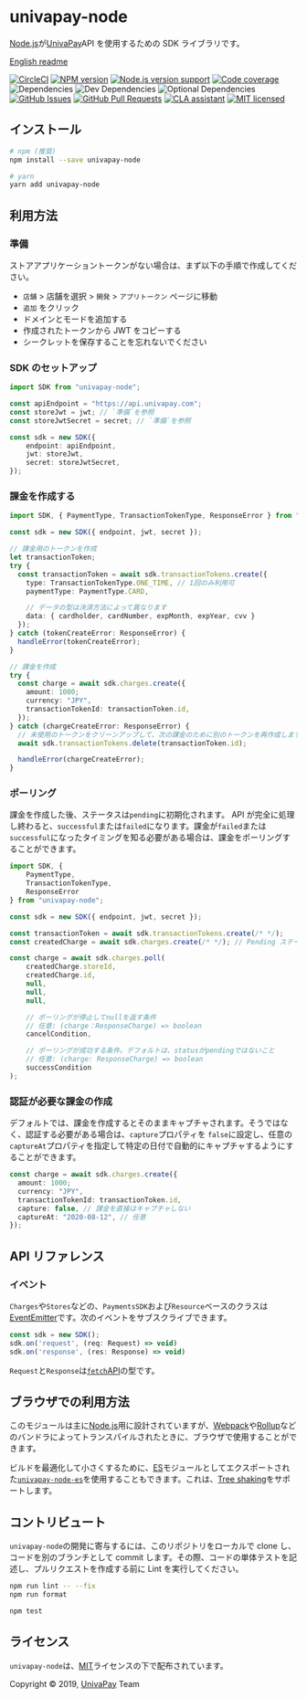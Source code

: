 [node]: https://nodejs.org/
[npm]: https://www.npmjs.com/
[yarn]: https://yarnpkg.com/
[webpack]: https://webpack.js.org/
[rollup]: https://rollupjs.org/
[circle-ci-url]: https://circleci.com/gh/univapay/univapay-node/tree/master
[univapay-url]: https://univapay.com/
[npm-url]: https://www.npmjs.com/package/univapay-node
[github-url]: https://github.com/univapay/univapay-node/
[github-issues-url]: https://github.com/univapay/univapay-node/issues
[github-pr-url]: https://github.com/univapay/univapay-node/pulls
[coveralls-url]: https://coveralls.io/github/univapay/univapay-node?branch=master
[license-url]: https://github.com/univapay/univapay-node/blob/master/LICENSE
[cla-url]: https://cla-assistant.io/univapay/univapay-node
[es-module-url]: https://npmjs.com/package/univapay-node-es
[es-url]: http://www.ecma-international.org/ecma-262/6.0/
[tree-url]: https://developer.mozilla.org/en-US/docs/Glossary/Tree_shaking
[shield-circle-ci]: https://circleci.com/gh/univapay/univapay-node/tree/master.svg?style=svg
[shield-node]: https://img.shields.io/node/v/univapay-node.svg
[shield-npm]: https://img.shields.io/npm/v/univapay-node.svg
[shield-downloads]: https://img.shields.io/npm/dm/univapay-node.svg
[shield-license]: https://img.shields.io/npm/l/univapay-node.svg
[shield-dependencies]: https://img.shields.io/david/univapay/univapay-node.svg
[shield-devdependencies]: https://img.shields.io/david/dev/univapay/univapay-node.svg
[shield-optionaldependencies]: https://img.shields.io/david/optional/univapay/univapay-node.svg
[shield-coverage]: https://coveralls.io/repos/github/univapay/univapay-node/badge.svg?branch=master
[shield-issues]: https://img.shields.io/github/issues/univapay/univapay-node.svg
[shield-pullrequests]: https://img.shields.io/github/issues-pr/univapay/univapay-node.svg
[shield-cla]: https://cla-assistant.io/readme/badge/univapay/univapay-node

# univapay-node

[Node.js][node]が[UnivaPay][univapay-url]API を使用するための SDK ライブラリです。

[English readme](README.en.md)

[![CircleCI][shield-circle-ci]][circle-ci-url]
[![NPM version][shield-npm]][npm-url]
[![Node.js version support][shield-node]][node]
[![Code coverage][shield-coverage]][coveralls-url]
![Dependencies][shield-dependencies]
![Dev Dependencies][shield-devdependencies]
![Optional Dependencies][shield-optionaldependencies]
[![GitHub Issues][shield-issues]][github-issues-url]
[![GitHub Pull Requests][shield-pullrequests]][github-pr-url]
[![CLA assistant][shield-cla]][cla-url]
[![MIT licensed][shield-license]][license-url]

## インストール

```bash
# npm (推奨)
npm install --save univapay-node

# yarn
yarn add univapay-node
```

## 利用方法

### 準備

ストアアプリケーショントークンがない場合は、まず以下の手順で作成してください。

-   `店舗` > 店舗を選択 > `開発` > `アプリトークン` ページに移動
-   `追加` をクリック
-   ドメインとモードを追加する
-   作成されたトークンから JWT をコピーする
-   シークレットを保存することを忘れないでください

### SDK のセットアップ

```typescript
import SDK from "univapay-node";

const apiEndpoint = "https://api.univapay.com";
const storeJwt = jwt; // `準備`を参照
const storeJwtSecret = secret; // `準備`を参照

const sdk = new SDK({
    endpoint: apiEndpoint,
    jwt: storeJwt,
    secret: storeJwtSecret,
});
```

### 課金を作成する

```typescript
import SDK, { PaymentType, TransactionTokenType, ResponseError } from "univapay-node";

const sdk = new SDK({ endpoint, jwt, secret });

// 課金用のトークンを作成
let transactionToken;
try {
  const transactionToken = await sdk.transactionTokens.create({
    type: TransactionTokenType.ONE_TIME, // 1回のみ利用可
    paymentType: PaymentType.CARD,

    // データの型は決済方法によって異なります
    data: { cardholder, cardNumber, expMonth, expYear, cvv }
  });
} catch (tokenCreateError: ResponseError) {
  handleError(tokenCreateError);
}

// 課金を作成
try {
  const charge = await sdk.charges.create({
    amount: 1000;
    currency: "JPY",
    transactionTokenId: transactionToken.id,
  });
} catch (chargeCreateError: ResponseError) {
  // 未使用のトークンをクリーンアップして、次の課金のために別のトークンを再作成します
  await sdk.transactionTokens.delete(transactionToken.id);

  handleError(chargeCreateError);
}
```

### ポーリング

課金を作成した後、ステータスは`pending`に初期化されます。 API が完全に処理し終わると、`successful`または`failed`になります。課金が`failed`または`successful`になったタイミングを知る必要がある場合は、課金をポーリングすることができます。

```typescript
import SDK, {
    PaymentType,
    TransactionTokenType,
    ResponseError
} from "univapay-node";

const sdk = new SDK({ endpoint, jwt, secret });

const transactionToken = await sdk.transactionTokens.create(/* */);
const createdCharge = await sdk.charges.create(/* */); // Pending ステータス

const charge = await sdk.charges.poll(
    createdCharge.storeId,
    createdCharge.id,
    null,
    null,
    null,

    // ポーリングが停止してnullを返す条件
    // 任意: (charge：ResponseCharge) => boolean
    cancelCondition,

    // ポーリングが成功する条件。デフォルトは、statusがpendingではないこと
    // 任意: (charge: ResponseCharge) => boolean
    successCondition
);
```

### 認証が必要な課金の作成

デフォルトでは、課金を作成するとそのままキャプチャされます。そうではなく、認証する必要がある場合は、`capture`プロパティを `false`に設定し、任意の`captureAt`プロパティを指定して特定の日付で自動的にキャプチャするようにすることができます。

```typescript
const charge = await sdk.charges.create({
  amount: 1000;
  currency: "JPY",
  transactionTokenId: transactionToken.id,
  capture: false, // 課金を直接はキャプチャしない
  captureAt: "2020-08-12", // 任意
});
```

## API リファレンス

### イベント

`Charges`や`Stores`などの、`PaymentsSDK`および`Resource`ベースのクラスは[EventEmitter](https://nodejs.org/api/events.html)です。次のイベントをサブスクライブできます。

```javascript
const sdk = new SDK();
sdk.on('request', (req: Request) => void)
sdk.on('response', (res: Response) => void)
```

`Request`と`Response`は[`fetch`API](https://developer.mozilla.org/ja/docs/Web/API/Fetch_API)の型です。

## ブラウザでの利用方法

このモジュールは主に[Node.js][node]用に設計されていますが、[Webpack][webpack]や[Rollup][rollup]などのバンドラによってトランスパイルされたときに、ブラウザで使用することができます。

ビルドを最適化して小さくするために、[ES][es-url]モジュールとしてエクスポートされた[`univapay-node-es`][es-module-url]を使用することもできます。これは、[Tree shaking][tree-url]をサポートします。

## コントリビュート

`univapay-node`の開発に寄与するには、このリポジトリをローカルで clone し、コードを別のブランチとして commit します。その際、コードの単体テストを記述し、プルリクエストを作成する前に Lint を実行してください。

```bash
npm run lint -- --fix
npm run format

npm test
```

## ライセンス

`univapay-node`は、[MIT][license-url]ライセンスの下で配布されています。

Copyright &copy; 2019, [UnivaPay][univapay-url] Team
